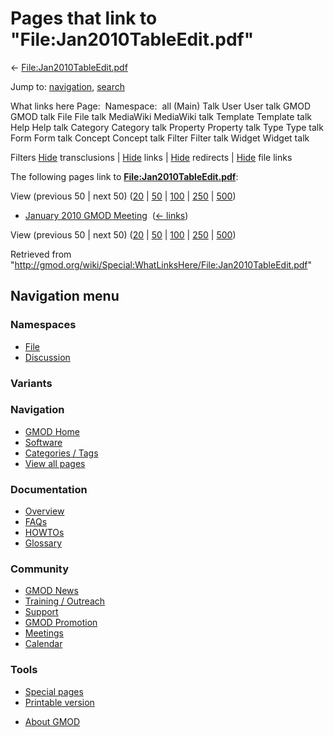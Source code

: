 <div id="mw-page-base" class="noprint">

</div>

<div id="mw-head-base" class="noprint">

</div>

<div id="content" class="mw-body" role="main">

<span id="top"></span>

<div id="mw-js-message" style="display:none;">

</div>



# <span dir="auto">Pages that link to "File:Jan2010TableEdit.pdf"</span>

<div id="bodyContent">

<div id="contentSub">

←
[File:Jan2010TableEdit.pdf](/wiki/File:Jan2010TableEdit.pdf "File:Jan2010TableEdit.pdf")

</div>

<div id="jump-to-nav" class="mw-jump">

Jump to: [navigation](#mw-navigation), [search](#p-search)

</div>

<div id="mw-content-text">

What links here Page:  Namespace:  all (Main) Talk User User talk GMOD
GMOD talk File File talk MediaWiki MediaWiki talk Template Template talk
Help Help talk Category Category talk Property Property talk Type Type
talk Form Form talk Concept Concept talk Filter Filter talk Widget
Widget talk

Filters
[Hide](/mediawiki/index.php?title=Special:WhatLinksHere/File:Jan2010TableEdit.pdf&hidetrans=1 "Special:WhatLinksHere/File:Jan2010TableEdit.pdf")
transclusions \|
[Hide](/mediawiki/index.php?title=Special:WhatLinksHere/File:Jan2010TableEdit.pdf&hidelinks=1 "Special:WhatLinksHere/File:Jan2010TableEdit.pdf")
links \|
[Hide](/mediawiki/index.php?title=Special:WhatLinksHere/File:Jan2010TableEdit.pdf&hideredirs=1 "Special:WhatLinksHere/File:Jan2010TableEdit.pdf")
redirects \|
[Hide](/mediawiki/index.php?title=Special:WhatLinksHere/File:Jan2010TableEdit.pdf&hideimages=1 "Special:WhatLinksHere/File:Jan2010TableEdit.pdf")
file links

The following pages link to
**[File:Jan2010TableEdit.pdf](/wiki/File:Jan2010TableEdit.pdf "File:Jan2010TableEdit.pdf")**:

View (previous 50 \| next 50)
([20](/mediawiki/index.php?title=Special:WhatLinksHere/File:Jan2010TableEdit.pdf&limit=20 "Special:WhatLinksHere/File:Jan2010TableEdit.pdf")
\|
[50](/mediawiki/index.php?title=Special:WhatLinksHere/File:Jan2010TableEdit.pdf&limit=50 "Special:WhatLinksHere/File:Jan2010TableEdit.pdf")
\|
[100](/mediawiki/index.php?title=Special:WhatLinksHere/File:Jan2010TableEdit.pdf&limit=100 "Special:WhatLinksHere/File:Jan2010TableEdit.pdf")
\|
[250](/mediawiki/index.php?title=Special:WhatLinksHere/File:Jan2010TableEdit.pdf&limit=250 "Special:WhatLinksHere/File:Jan2010TableEdit.pdf")
\|
[500](/mediawiki/index.php?title=Special:WhatLinksHere/File:Jan2010TableEdit.pdf&limit=500 "Special:WhatLinksHere/File:Jan2010TableEdit.pdf"))

- [January 2010 GMOD
  Meeting](/wiki/January_2010_GMOD_Meeting "January 2010 GMOD Meeting") ‎
  <span class="mw-whatlinkshere-tools">([←
  links](/mediawiki/index.php?title=Special:WhatLinksHere&target=January+2010+GMOD+Meeting "Special:WhatLinksHere"))</span>

View (previous 50 \| next 50)
([20](/mediawiki/index.php?title=Special:WhatLinksHere/File:Jan2010TableEdit.pdf&limit=20 "Special:WhatLinksHere/File:Jan2010TableEdit.pdf")
\|
[50](/mediawiki/index.php?title=Special:WhatLinksHere/File:Jan2010TableEdit.pdf&limit=50 "Special:WhatLinksHere/File:Jan2010TableEdit.pdf")
\|
[100](/mediawiki/index.php?title=Special:WhatLinksHere/File:Jan2010TableEdit.pdf&limit=100 "Special:WhatLinksHere/File:Jan2010TableEdit.pdf")
\|
[250](/mediawiki/index.php?title=Special:WhatLinksHere/File:Jan2010TableEdit.pdf&limit=250 "Special:WhatLinksHere/File:Jan2010TableEdit.pdf")
\|
[500](/mediawiki/index.php?title=Special:WhatLinksHere/File:Jan2010TableEdit.pdf&limit=500 "Special:WhatLinksHere/File:Jan2010TableEdit.pdf"))

</div>

<div class="printfooter">

Retrieved from
"<http://gmod.org/wiki/Special:WhatLinksHere/File:Jan2010TableEdit.pdf>"

</div>

<div id="catlinks" class="catlinks catlinks-allhidden">

</div>

<div class="visualClear">

</div>

</div>

</div>

<div id="mw-navigation">

## Navigation menu

<div id="mw-head">



<div id="left-navigation">

<div id="p-namespaces" class="vectorTabs" role="navigation"
aria-labelledby="p-namespaces-label">

### Namespaces

- <span id="ca-nstab-image"><a href="/wiki/File:Jan2010TableEdit.pdf" accesskey="c"
  title="View the file page [c]">File</a></span>
- <span id="ca-talk"><a
  href="/mediawiki/index.php?title=File_talk:Jan2010TableEdit.pdf&amp;action=edit&amp;redlink=1"
  accesskey="t"
  title="Discussion about the content page [t]">Discussion</a></span>

</div>

<div id="p-variants" class="vectorMenu emptyPortlet" role="navigation"
aria-labelledby="p-variants-label">

### 

### Variants[](#)

<div class="menu">

</div>

</div>

</div>





</div>

</div>

</div>

<div id="mw-panel">

<div id="p-logo" role="banner">

<a href="/wiki/Main_Page"
style="background-image: url(http://gmod.org/images/GMOD-cogs.png);"
title="Visit the main page"></a>

</div>

<div id="p-Navigation" class="portal" role="navigation"
aria-labelledby="p-Navigation-label">

### Navigation

<div class="body">

- <span id="n-GMOD-Home">[GMOD Home](/wiki/Main_Page)</span>
- <span id="n-Software">[Software](/wiki/GMOD_Components)</span>
- <span id="n-Categories-.2F-Tags">[Categories /
  Tags](/wiki/Categories)</span>
- <span id="n-View-all-pages">[View all
  pages](/wiki/Special:AllPages)</span>

</div>

</div>

<div id="p-Documentation" class="portal" role="navigation"
aria-labelledby="p-Documentation-label">

### Documentation

<div class="body">

- <span id="n-Overview">[Overview](/wiki/Overview)</span>
- <span id="n-FAQs">[FAQs](/wiki/Category:FAQ)</span>
- <span id="n-HOWTOs">[HOWTOs](/wiki/Category:HOWTO)</span>
- <span id="n-Glossary">[Glossary](/wiki/Glossary)</span>

</div>

</div>

<div id="p-Community" class="portal" role="navigation"
aria-labelledby="p-Community-label">

### Community

<div class="body">

- <span id="n-GMOD-News">[GMOD News](/wiki/GMOD_News)</span>
- <span id="n-Training-.2F-Outreach">[Training /
  Outreach](/wiki/Training_and_Outreach)</span>
- <span id="n-Support">[Support](/wiki/Support)</span>
- <span id="n-GMOD-Promotion">[GMOD
  Promotion](/wiki/GMOD_Promotion)</span>
- <span id="n-Meetings">[Meetings](/wiki/Meetings)</span>
- <span id="n-Calendar">[Calendar](/wiki/Calendar)</span>

</div>

</div>

<div id="p-tb" class="portal" role="navigation"
aria-labelledby="p-tb-label">

### Tools

<div class="body">

- <span id="t-specialpages"><a href="/wiki/Special:SpecialPages" accesskey="q"
  title="A list of all special pages [q]">Special pages</a></span>
- <span id="t-print"><a
  href="/mediawiki/index.php?title=Special:WhatLinksHere/File:Jan2010TableEdit.pdf&amp;printable=yes"
  rel="alternate" accesskey="p"
  title="Printable version of this page [p]">Printable version</a></span>

</div>

</div>

</div>

</div>

<div id="footer" role="contentinfo">

- <span id="footer-places-about">[About
  GMOD](/wiki/GMOD:About "GMOD:About")</span>

<!-- -->






</div>

